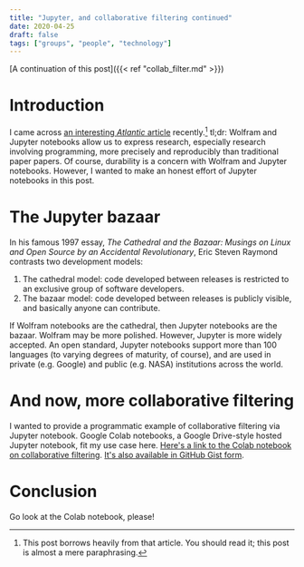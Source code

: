 ```yaml
---
title: "Jupyter, and collaborative filtering continued"
date: 2020-04-25
draft: false
tags: ["groups", "people", "technology"]
---
```

[A continuation of this post]({{< ref "collab_filter.md" >}})
# Introduction
I came across [an interesting *Atlantic* article](https://www.theatlantic.com/science/archive/2018/04/the-scientific-paper-is-obsolete/556676/) recently.[^1] tl;dr: Wolfram and Jupyter notebooks allow us to express research, especially research involving programming, more precisely and reproducibly than traditional paper papers. Of course, durability is a concern with Wolfram and Jupyter notebooks. However, I wanted to make an honest effort of Jupyter notebooks in this post.
[^1]: This post borrows heavily from that article. You should read it; this post is almost a mere paraphrasing.
# The Jupyter bazaar
In his famous 1997 essay, *The Cathedral and the Bazaar: Musings on Linux and Open Source by an Accidental Revolutionary*, Eric Steven Raymond contrasts two development models:
1. The cathedral model: code developed between releases is restricted to an exclusive group of software developers.
2. The bazaar model: code developed between releases is publicly visible, and basically anyone can contribute.

If Wolfram notebooks are the cathedral, then Jupyter notebooks are the bazaar. Wolfram may be more polished. However, Jupyter is more widely accepted. An open standard, Jupyter notebooks support more than 100 languages (to varying degrees of maturity, of course), and are used in private (e.g. Google) and public (e.g. NASA) institutions across the world. 
# And now, more collaborative filtering
I wanted to provide a programmatic example of collaborative filtering via Jupyter notebook. Google Colab notebooks, a Google Drive-style hosted Jupyter notebook, fit my use case here. [Here's a link to the Colab notebook on collaborative filtering](https://colab.research.google.com/drive/1q8_F_ZO-sQ7nZW25EkhUzjieV46ymlDz). [It's also available in GitHub Gist form](https://gist.github.com/jgjin/74b866406f5f930c397f1451548846e1).
# Conclusion
Go look at the Colab notebook, please!
